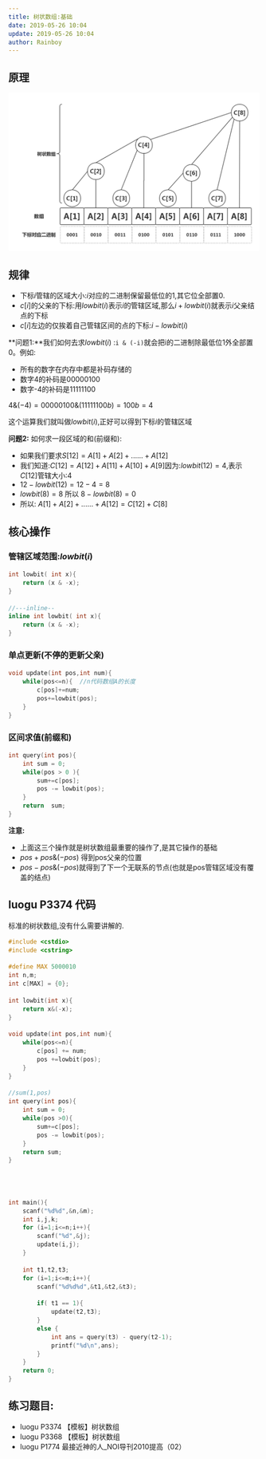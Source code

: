 ```yaml
---
title: 树状数组:基础
date: 2019-05-26 10:04
update: 2019-05-26 10:04
author: Rainboy
---
```


## 原理

![1](./Binary_Indexed_Tree.png)

## 规律

 - 下标$i$管辖的区域大小:$i$对应的二进制保留最低位的$1$,其它位全部置$0$.
 - $c[i]$的父亲的下标:用$lowbit(i)$表示$i$的管辖区域,那么$i+lowbit(i)$就表示$i$父亲结点的下标
 - $c[i]$左边的仅挨着自己管辖区间的点的下标:$i-lowbit(i)$


**问题1:**我们如何去求$lowbit(i)$ :`i & (-i)`就会把i的二进制除最低位1外全部置0。例如:

 - 所有的数字在内存中都是补码存储的
 - 数字4的补码是$00000100$
 - 数字-4的补码是$11111100$

$4\&(-4) = 00000100\&(11111100b) = 100b = 4$

这个运算我们就叫做$lowbit(i)$,正好可以得到下标$i$的管辖区域


**问题2:** 如何求一段区域的和(前缀和):

 - 如果我们要求$S[12] = A[1]+A[2]+......+A[12]$
 - 我们知道:$C[12]=A[12]+A[11]+A[10]+A[9]$因为:$lowbit(12)= 4$,表示$C[12]$管辖大小:$4$
 - $12-lowbit(12) = 12-4=8$
 - $lowbit(8) = 8$ 所以 $8-lowbit(8)=0$
 - 所以: $A[1]+A[2]+......+A[12] =C[12] + C[8]$

## 核心操作

### 管辖区域范围:$lowbit(i)$

```c++
int lowbit( int x){
    return (x & -x);
}

//---inline--
inline int lowbit( int x){
    return (x & -x);
}
```

### 单点更新(不停的更新父亲)

```c++
void update(int pos,int num){
    while(pos<=n){  //n代码数组A的长度
        c[pos]+=num;
        pos+=lowbit(pos);
    }
}
```


### 区间求值(前缀和)

```c++
int query(int pos){
    int sum = 0;
    while(pos > 0 ){
        sum+=c[pos];
        pos -= lowbit(pos);
    }
    return  sum;
}
```

**注意:**

 - 上面这三个操作就是树状数组最重要的操作了,是其它操作的基础
 - $pos+pos \& (-pos)$ 得到pos父亲的位置
 - $pos-pos\&(-pos)$就得到了下一个无联系的节点(也就是pos管辖区域没有覆盖的结点)

## luogu P3374 代码

标准的树状数组,没有什么需要讲解的.

```c
#include <cstdio>
#include <cstring>

#define MAX 5000010
int n,m;
int c[MAX] = {0};

int lowbit(int x){
    return x&(-x);
}

void update(int pos,int num){
    while(pos<=n){
        c[pos] += num;
        pos +=lowbit(pos);
    }
}

//sum(1,pos)
int query(int pos){
    int sum = 0;
    while(pos >0){
        sum+=c[pos];
        pos -= lowbit(pos);
    }
    return sum;
}




int main(){
    scanf("%d%d",&n,&m);
    int i,j,k;
    for (i=1;i<=n;i++){
        scanf("%d",&j);
        update(i,j);
    }

    int t1,t2,t3;
    for (i=1;i<=m;i++){
        scanf("%d%d%d",&t1,&t2,&t3);

        if( t1 == 1){
            update(t2,t3);
        }
        else {
            int ans = query(t3) - query(t2-1);
            printf("%d\n",ans);
        }
    }
    return 0;
}
```


## **练习题目:**

 - luogu P3374 【模板】树状数组 
 - luogu P3368 【模板】树状数组
 - luogu P1774 最接近神的人_NOI导刊2010提高（02）
